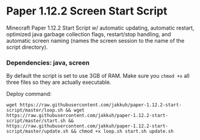 # Paper 1.12.2 Screen Start Script
Minecraft Paper 1.12.2 Start Script w/ automatic updating, automatic restart, optimized java garbage collection flags, restart/stop handling, and automatic screen naming (names the screen session to the name of the script directory).


### Dependencies: java, screen

By default the script is set to use 3GB of RAM. Make sure you `chmod +x` all three files so they are actually executable.


Deploy command:

```
wget https://raw.githubusercontent.com/jakkuh/paper-1.12.2-start-script/master/loop.sh && wget https://raw.githubusercontent.com/jakkuh/paper-1.12.2-start-script/master/start.sh && https://raw.githubusercontent.com/jakkuh/paper-1.12.2-start-script/master/update.sh && chmod +x loop.sh start.sh update.sh
```
